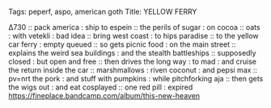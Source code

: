 Tags: peperf, aspo, american goth
Title: YELLOW FERRY
  
∆730 :: pack america : ship to espein :: the perils of sugar : on cocoa :: oats : with vetekli : bad idea :: bring west coast : to hips paradise :: to the yellow car ferry : empty queued :: so gets picnic food : on the main street :: explains the weird sea buildings : and the stealth battleships :: supposedly closed : but open and free :: then drives the long way : to mad : and cruise the return inside the car :: marshmallows : riven coconut : and pepsi max :: pv=nrt the pork : and stuff with pumpkins : while pitchforking aja :: then gets the wigs out : and eat cosplayed :: one red pill : expired  
<https://fineplace.bandcamp.com/album/this-new-heaven>  